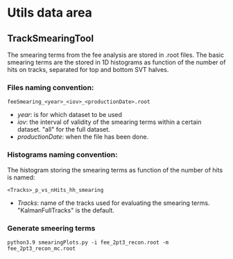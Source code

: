 # Utils data area

## TrackSmearingTool

The smearing terms from the fee analysis are stored in .root files.
The basic smearing terms are the stored in 1D histograms as function of the number of hits on tracks, separated for top and bottom SVT halves.

### Files naming convention:
`feeSmearing_<year>_<iov>_<productionDate>.root`
- _year_: is for which dataset to be used
- _iov_: the interval of validity of the smearing terms within a certain dataset. "all" for the full dataset.
- _productionDate_: when the file has been done.

### Histograms naming convention:
The histogram storing the smearing terms as function of the number of hits is named:
```
<Tracks>_p_vs_nHits_hh_smearing
```
- _Tracks_: name of the tracks used for evaluating the smearing terms. "KalmanFullTracks" is the default.

### Generate smeering terms
```
python3.9 smearingPlots.py -i fee_2pt3_recon.root -m fee_2pt3_recon_mc.root
```
